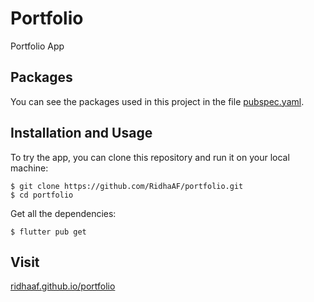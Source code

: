 # Portfolio

Portfolio App

## Packages

You can see the packages used in this project in the file [pubspec.yaml](pubspec.yaml).

## Installation and Usage

To try the app, you can clone this repository and run it on your local machine:

```
$ git clone https://github.com/RidhaAF/portfolio.git
$ cd portfolio
```

Get all the dependencies:

```
$ flutter pub get
```

## Visit

[ridhaaf.github.io/portfolio](https://ridhaaf.github.io/portfolio/)
